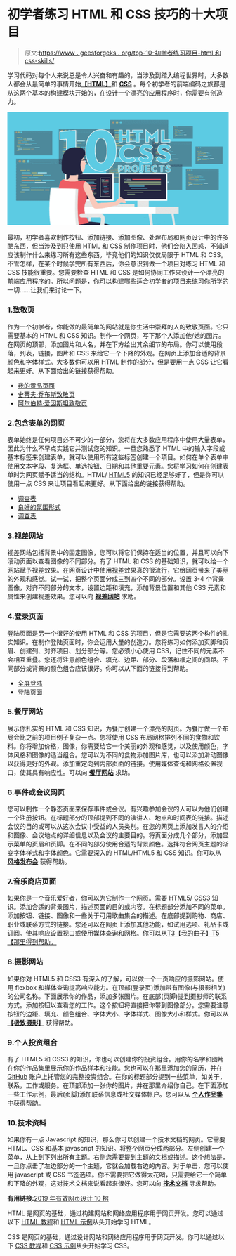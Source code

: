 # 初学者练习 HTML 和 CSS 技巧的十大项目

> 原文:[https://www . geesforgeks . org/top-10-初学者练习项目-html 和 css-skills/](https://www.geeksforgeeks.org/top-10-projects-for-beginners-to-practice-html-and-css-skills/)

学习代码对每个人来说总是令人兴奋和有趣的，当涉及到踏入编程世界时，大多数人都会从最简单的事情开始[**【HTML】**](https://www.geeksforgeeks.org/html-tutorials/)和 [**CSS**](https://www.geeksforgeeks.org/css-tutorials/) 。每个初学者的前端编码之旅都是从这两个基本的构建模块开始的，在设计一个漂亮的应用程序时，你需要有创造力。

![Top-10-Projects-For-Beginners-To-Practice-HTML-and-CSS-Skills](img/f7ff22f3419b24d1284f7f95b45366a1.png)

最初，初学者喜欢制作按钮、添加链接、添加图像、处理布局和网页设计中的许多酷东西，但当涉及到只使用 HTML 和 CSS 制作项目时，他们会陷入困惑，不知道应该制作什么来练习所有这些东西。毕竟他们的知识仅仅局限于 HTML 和 CSS。不管怎样，在某个时候学完所有东西后，你会意识到做一个项目对练习 HTML 和 CSS 技能很重要。您需要检查 HTML 和 CSS 是如何协同工作来设计一个漂亮的前端应用程序的。所以问题是，你可以构建哪些适合初学者的项目来练习你所学的一切……让我们来讨论一下。

### 1.致敬页

作为一个初学者，你能做的最简单的网站就是你生活中崇拜的人的致敬页面。它只需要基本的 HTML 和 CSS 知识。制作一个网页，写下那个人添加他/她的图片。在网页的顶部，添加图片和人名，并在下方给出其余细节的布局。你可以使用段落，列表，链接，图片和 CSS 来给它一个下降的外观。在网页上添加合适的背景颜色和字体样式。大多数你可以用 HTML 制作的部分，但是要用一点 CSS 让它看起来更好。从下面给出的链接获得帮助。

*   [我的贡品页面](https://www.codeseek.co/preview/womJzx)
*   [史蒂夫·乔布斯致敬页](https://codepen.io/coderofdark/pen/BzPArk)
*   [阿尔伯特·爱因斯坦致敬页](https://www.codeseek.co/preview/KgWxyq)

### 2.包含表单的网页

表单始终是任何项目必不可少的一部分，您将在大多数应用程序中使用大量表单，因此为什么不早点实践它并测试您的知识。一旦您熟悉了 HTML 中的输入字段或基本标签来创建表单，就可以使用所有这些标签创建一个项目。如何在单个表单中使用文本字段、复选框、单选按钮、日期和其他重要元素。您将学习如何在创建表单时为网页赋予适当的结构。HTML/ [HTML5](https://www.geeksforgeeks.org/html5-introduction/) 的知识已经足够好了，但是你可以使用一点 CSS 来让项目看起来更好。从下面给出的链接获得帮助。

*   [调查表](https://codepen.io/gregg50/pen/QWwOVKV)
*   [良好的氛围形式](https://codepen.io/laurencenairne/full/zLXRPq/)
*   [调查表](https://codepen.io/freeCodeCamp/full/VPaoNP)

### 3.视差网站

视差网站包括背景中的固定图像，您可以将它们保持在适当的位置，并且可以向下滚动页面以查看图像的不同部分。有了 HTML 和 CSS 的基础知识，就可以给一个网站赋予视差效果。在网页设计中使用[视差](https://www.w3schools.com/howto/howto_css_parallax.asp)效果真的很流行，它给网页带来了美丽的外观和感觉。试一试，把整个页面分成三到四个不同的部分。设置 3-4 个背景图像，对齐不同部分的文本，设置边距和填充，添加背景位置和其他 CSS 元素和属性来创建视差效果。您可以向 [**视差网站**](https://jolly-kalam-23776e.netlify.com/parallaxsite/) 求助。

### 4.登录页面

登陆页面是另一个很好的使用 HTML 和 CSS 的项目，但是它需要这两个构件的扎实知识。在制作登陆页面时，你会运用大量的创造力。您将练习如何添加页脚和页眉、创建列、对齐项目、划分部分等。您必须小心使用 CSS，记住不同的元素不会相互重叠。您还将注意颜色组合、填充、边距、部分、段落和框之间的间距。不同部分或背景的颜色组合应该很好。你可以从下面的链接得到帮助。

*   [全屏登陆](https://jolly-kalam-23776e.netlify.com/fullscreenlanding/)
*   [登陆页面](https://jolly-kalam-23776e.netlify.com/cssgridresponsive/)

### 5.餐厅网站

展示你扎实的 HTML 和 CSS 知识，为餐厅创建一个漂亮的网页。为餐厅做一个布局会比之前的项目例子复杂一点。您将使用 CSS 布局网格排列不同的食物和饮料。你将增加价格，图像，你需要给它一个美丽的外观和感觉，以及使用颜色，字体风格和图像的适当组合。您可以为不同的食物添加图片库，也可以添加滑动图像以获得更好的外观。添加重定向到内部页面的链接。使用媒体查询和网格设置视口，使其具有响应性。可以向 [**餐厅网站**](https://jolly-kalam-23776e.netlify.com/restaurantwebsite/) 求助。

### 6.事件或会议网页

您可以制作一个静态页面来保存事件或会议。有兴趣参加会议的人可以为他们创建一个注册按钮。在标题部分的顶部提到不同的演讲人、地点和时间表的链接。描述会议的目的或可以从这次会议中受益的人员类别。在您的网页上添加发言人的介绍和图像、会议地点的详细信息以及会议的主要目的。将页面分成几个部分，添加显示菜单的页眉和页脚。在不同的部分使用合适的背景颜色。选择符合网页主题的渐变字体样式和字体颜色。它需要深入的 HTML/HTML5 和 CSS 知识。你可以从 [**风格发布会**](https://jolly-kalam-23776e.netlify.com/styledconferences/) 获得帮助。

### 7.音乐商店页面

如果你是一个音乐爱好者，你可以为它制作一个网页。需要 HTML5/ [CSS3](https://www.geeksforgeeks.org/advantage-of-css3-over-css/) 知识。添加合适的背景图片，描述页面的目的或内容。在标题部分添加不同的菜单。添加按钮、链接、图像和一些关于可用歌曲集合的描述。在底部提到购物、商店、职业或联系方式的链接。您还可以在网页上添加其他功能，如试用选项、礼品卡或订阅。使其响应设置视口或使用媒体查询和网格。你可以从[T3【我的曲子】T5【那里得到帮助。](https://jolly-kalam-23776e.netlify.com/mytunes/)

### 8.摄影网站

如果你对 HTML5 和 CSS3 有深入的了解，可以做一个一页响应的摄影网站。使用 flexbox 和媒体查询提高响应能力。在顶部(登录页)添加带有图像(与摄影相关)的公司名称。下面展示你的作品，添加多张图片。在底部(页脚)提到摄影师的联系方式。添加按钮以查看您的工作。这个按钮将直接把你带到图像部分。您需要注意按钮的边距、填充、颜色组合、字体大小、字体样式、图像大小和样式。你可以从 [**【极致摄影】**](https://jolly-kalam-23776e.netlify.com/photographysite/#images) 获得帮助。

### 9.个人投资组合

有了 HTML5 和 CSS3 的知识，你也可以创建你的投资组合。用你的名字和图片在你的作品集里展示你的作品样本和技能。您也可以在那里添加您的简历，并在 [GitHub](https://www.geeksforgeeks.org/how-to-create-and-deploy-your-portfolio-in-under-10-minutes/) 账户上托管您的完整投资组合。在你的标题部分提到一些菜单，如关于，联系，工作或服务。在顶部添加一张你的图片，并在那里介绍你自己。在下面添加一些工作示例，最后(页脚)添加联系信息或社交媒体帐户。您可以从 [**个人作品集**](https://codepen.io/freeCodeCamp/full/zNBOYG) 中获得帮助。

### 10.技术资料

如果你有一点 Javascript 的知识，那么你可以创建一个技术文档的网页。它需要 HTML、CSS 和基本 javascript 的知识。将整个网页分成两部分。左侧创建一个菜单，从上到下列出所有主题。右侧您需要提到主题的文档或描述。这个想法是，一旦你点击了左边部分的一个主题，它就会加载右边的内容。对于单击，您可以使用 javascript 或 CSS 书签选项。你不需要把它做得太花哨，只需要给它一个简单和下降的外观，这对技术文档来说看起来很好。您可以向 [**技术文档**](https://codepen.io/freeCodeCamp/full/NdrKKL) 寻求帮助。

**有用链接:**[2019 年有效网页设计 10 招](https://www.geeksforgeeks.org/10-tips-for-effective-web-designing-in-2019/)

HTML 是网页的基础，通过构建网站和网络应用程序用于网页开发。您可以通过以下 [HTML 教程](https://www.geeksforgeeks.org/html-tutorials/)和 [HTML 示例](https://www.geeksforgeeks.org/html-examples/)从头开始学习 HTML。

CSS 是网页的基础，通过设计网站和网络应用程序用于网页开发。你可以通过以下 [CSS 教程](https://www.geeksforgeeks.org/css-tutorials/)和 [CSS 示例](https://www.geeksforgeeks.org/css-examples/)从头开始学习 CSS。